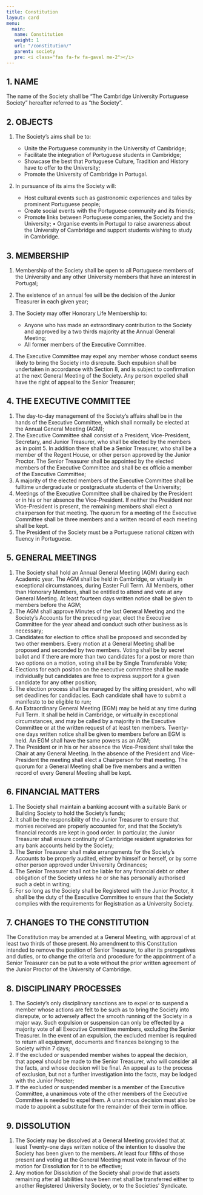 ```yaml
---
title: Constitution
layout: card
menu:
  main:
   name: Constitution
   weight: 1
   url: "/constitution/"
   parent: society
   pre: <i class="fas fa-fw fa-gavel me-2"></i>
---
```


## 1. NAME

The name of the Society shall be “The Cambridge University Portuguese Society” hereafter referred to as “the Society”.

## 2. OBJECTS

1. The Society’s aims shall be to:

   - Unite the Portuguese community in the University of Cambridge;
   - Facilitate the integration of Portuguese students in Cambridge;
   - Showcase the best that Portuguese Culture, Tradition and History have to offer to the University;
   - Promote the University of Cambridge in Portugal.

2. In pursuance of its aims the Society will:

   - Host cultural events such as gastronomic experiences and talks by prominent Portuguese people;
   - Create social events with the Portuguese community and its friends;
   - Promote links between Portuguese companies, the Society and the University; • Organise events in Portugal to raise awareness about the University of Cambridge and support students wishing to study in Cambridge.

## 3. MEMBERSHIP

1. Membership of the Society shall be open to all Portuguese members of the University and any other University members that have an interest in Portugal;
2. The existence of an annual fee will be the decision of the Junior Treasurer in each given year;
3. The Society may offer Honorary Life Membership to:

   - Anyone who has made an extraordinary contribution to the Society and approved by a two thirds majority at the Annual General Meeting;
   - All former members of the Executive Committee.

4. The Executive Committee may expel any member whose conduct seems likely to bring the Society into disrepute. Such expulsion shall be undertaken in accordance with Section 8, and is subject to confirmation at the next General Meeting of the Society. Any person expelled shall have the right of appeal to the Senior Treasurer;

## 4. THE EXECUTIVE COMMITTEE

1. The day-to-day management of the Society’s affairs shall be in the hands of the Executive Committee, which shall normally be elected at the Annual General Meeting (AGM);
2. The Executive Committee shall consist of a President, Vice-President, Secretary, and Junior Treasurer, who shall be elected by the members as in point 5. In addition there shall be a Senior Treasurer, who shall be a member of the Regent House, or other person approved by the Junior Proctor. The Senior Treasurer shall be appointed by the elected members of the Executive Committee and shall be ex officio a member of the Executive Committee;
3. A majority of the elected members of the Executive Committee shall be fulltime undergraduate or postgraduate students of the University;
4. Meetings of the Executive Committee shall be chaired by the President or in his or her absence the Vice-President. If neither the President nor Vice-President is present, the remaining members shall elect a chairperson for that meeting. The quorum for a meeting of the Executive Committee shall be three members and a written record of each meeting shall be kept.
5. The President of the Society must be a Portuguese national citizen with fluency in Portuguese.

## 5. GENERAL MEETINGS

1. The Society shall hold an Annual General Meeting (AGM) during each Academic year. The AGM shall be held in Cambridge, or virtually in exceptional circumstances, during Easter Full Term. All Members, other than Honorary Members, shall be entitled to attend and vote at any General Meeting. At least fourteen days written notice shall be given to members before the AGM;
2. The AGM shall approve Minutes of the last General Meeting and the Society’s Accounts for the preceding year, elect the Executive Committee for the year ahead and conduct such other business as is necessary;
3. Candidates for election to office shall be proposed and seconded by two other members. Every motion at a General Meeting shall be proposed and seconded by two members. Voting shall be by secret ballot and if there are more than two candidates for a post or more than two options on a motion, voting shall be by Single Transferable Vote;
4. Elections for each position on the executive committee shall be made individually but candidates are free to express support for a given candidate for any other position;
5. The election process shall be managed by the sitting president, who will set deadlines for candidacies. Each candidate shall have to submit a manifesto to be eligible to run;
6. An Extraordinary General Meeting (EGM) may be held at any time during Full Term. It shall be held in Cambridge, or virtually in exceptional circumstances, and may be called by a majority in the Executive Committee or at the written request of at least ten members. Twenty-one days written notice shall be given to members before an EGM is held. An EGM shall have the same powers as an AGM;
7. The President or in his or her absence the Vice-President shall take the Chair at any General Meeting. In the absence of the President and Vice-President the meeting shall elect a Chairperson for that meeting. The quorum for a General Meeting shall be five members and a written record of every General Meeting shall be kept.

## 6. FINANCIAL MATTERS

1. The Society shall maintain a banking account with a suitable Bank or Building Society to hold the Society’s funds;
2. It shall be the responsibility of the Junior Treasurer to ensure that monies received are properly accounted for, and that the Society’s financial records are kept in good order. In particular, the Junior Treasurer shall ensure continuity of Cambridge resident signatories for any bank accounts held by the Society;
3. The Senior Treasurer shall make arrangements for the Society’s Accounts to be properly audited, either by himself or herself, or by some other person approved under University Ordinances;
4. The Senior Treasurer shall not be liable for any financial debt or other obligation of the Society unless he or she has personally authorised such a debt in writing;
5. For so long as the Society shall be Registered with the Junior Proctor, it shall be the duty of the Executive Committee to ensure that the Society complies with the requirements for Registration as a University Society.

## 7. CHANGES TO THE CONSTITUTION

The Constitution may be amended at a General Meeting, with approval of at least two thirds of those present. No amendment to this Constitution intended to remove the position of Senior Treasurer, to alter its prerogatives and duties, or to change the criteria and procedure for the appointment of a Senior Treasurer can be put to a vote without the prior written agreement of the Junior Proctor of the University of Cambridge.

## 8. DISCIPLINARY PROCESSES

1. The Society’s only disciplinary sanctions are to expel or to suspend a member whose actions are felt to be such as to bring the Society into disrepute, or to adversely affect the smooth running of the Society in a major way. Such expulsion or suspension can only be effected by a majority vote of all Executive Committee members, excluding the Senior Treasurer. In the event of an expulsion, the excluded member is required to return all equipment, documents and finances belonging to the Society within 7 days;
2. If the excluded or suspended member wishes to appeal the decision, that appeal should be made to the Senior Treasurer, who will consider all the facts, and whose decision will be final. An appeal as to the process of exclusion, but not a further investigation into the facts, may be lodged with the Junior Proctor;
3. If the excluded or suspended member is a member of the Executive Committee, a unanimous vote of the other members of the Executive Committee is needed to expel them. A unanimous decision must also be made to appoint a substitute for the remainder of their term in office.

## 9. DISSOLUTION

1. The Society may be dissolved at a General Meeting provided that at least Twenty-one days written notice of the intention to dissolve the Society has been given to the members. At least four fifths of those present and voting at the General Meeting must vote in favour of the motion for Dissolution for it to be effective;
2. Any motion for Dissolution of the Society shall provide that assets remaining after all liabilities have been met shall be transferred either to another Registered University Society, or to the Societies’ Syndicate.
